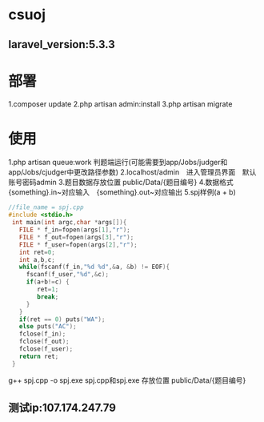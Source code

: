 # csuoj
## laravel_version:5.3.3
# 部署
1.composer update
2.php artisan admin:install
3.php artisan migrate

# 使用
1.php artisan queue:work 判题端运行(可能需要到app/Jobs/judger和app/Jobs/cjudger中更改路径参数)
2.localhost/admin　进入管理员界面　默认账号密码admin
3.题目数据存放位置 public/Data/{题目编号}
4.数据格式 {something}.in~对应输入　{something}.out~对应输出
5.spj样例(a + b)
```c++
//file_name = spj.cpp 
#include <stdio.h>
 int main(int argc,char *args[]){
   FILE * f_in=fopen(args[1],"r");
   FILE * f_out=fopen(args[3],"r");
   FILE * f_user=fopen(args[2],"r");
   int ret=0;
   int a,b,c;
   while(fscanf(f_in,"%d %d",&a, &b) != EOF){
     fscanf(f_user,"%d",&c);
     if(a+b!=c) {
        ret=1;
        break;
     }
   }
   if(ret == 0) puts("WA");
   else puts("AC");
   fclose(f_in);
   fclose(f_out);
   fclose(f_user);
   return ret;
 }
 ```
 g++ spj.cpp -o spj.exe
 spj.cpp和spj.exe 存放位置 public/Data/{题目编号}
## 测试ip:107.174.247.79
